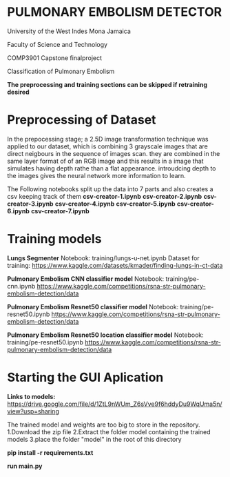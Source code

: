 # PULMONARY EMBOLISM DETECTOR

University of the West Indes Mona Jamaica

Faculty of Science and Technology

COMP3901 Capstone finalproject 

Classification of Pulmonary Embolism

**The preprocessing and training sections can be skipped if retraining desired**

# Preprocessing of Dataset 
In the prepocessing stage; a 2.5D image transformation technique was applied to our dataset,
which is combining 3 grayscale images that are direct neigbours in the sequence of images scan. they are combined in the same layer format of of an RGB image and this results in a image  that simulates having depth rathe than a flat appearance. introudcing depth to the images gives the neural network more information to learn.

The Following notebooks split up the data into 7 parts and also creates a csv keeping track of them
**csv-creator-1.ipynb**
**csv-creator-2.ipynb**
**csv-creator-3.ipynb**
**csv-creator-4.ipynb**
**csv-creator-5.ipynb**
**csv-creator-6.ipynb**
**csv-creator-7.ipynb**


# Training models

**Lungs Segmenter**
Notebook: training/lungs-u-net.ipynb
Dataset for training: https://www.kaggle.com/datasets/kmader/finding-lungs-in-ct-data

**Pulmonary Embolism CNN classifier model**
Notebook: training/pe-cnn.ipynb
https://www.kaggle.com/competitions/rsna-str-pulmonary-embolism-detection/data

**Pulmonary Embolism Resnet50 classifier model**
Notebook: training/pe-resnet50.ipynb
https://www.kaggle.com/competitions/rsna-str-pulmonary-embolism-detection/data

**Pulmonary Embolism Resnet50 location classifier model**
Notebook: training/pe-resnet50.ipynb
https://www.kaggle.com/competitions/rsna-str-pulmonary-embolism-detection/data


# Starting the GUI Aplication

**Links to models:**
https://drive.google.com/file/d/1ZtL9nWUm_Z6sVve9f6hddyDu9WqUma5n/view?usp=sharing

The trained model and weights are too big to store in the repository.
1.Download the zip file
2.Extract the folder model containing the trained models
3.place the folder "model" in the root of this directory

**pip install -r requirements.txt**

**run main.py**

